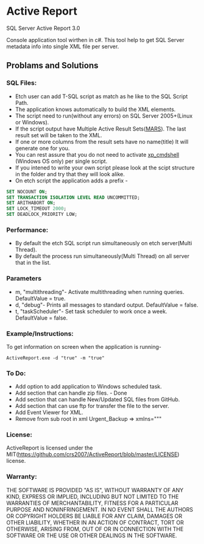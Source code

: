 # Active Report
SQL Server Active Report 3.0

Console application tool wirthen in c#.
This tool help to get SQL Server metadata info into single XML file per server.

## Problams and Solutions

### SQL Files:
* Etch user can add T-SQL script as match as he like to the SQL Script Path.
* The application knows automatically to build the XML elements.
* The script need to run(without any errors) on SQL Server 2005+(Linux or Windows).
* If the script output have Multiple Active Result Sets([MARS](https://docs.microsoft.com/en-us/sql/relational-databases/native-client/features/using-multiple-active-result-sets-mars)). The last result set will be taken to the XML.
* If one or more columns from the result sets have no name(title) It will generate one for you.
* You can rest assure that you do not need to activate [xp_cmdshell](https://docs.microsoft.com/en-us/sql/relational-databases/system-stored-procedures/xp-cmdshell-transact-sql) (Windows OS only) per single script.
* If you intened to write your own script please look at the scipt structure in the folder and try that they will look alike.
* On etch script the application adds a prefix - 
```sql
SET NOCOUNT ON;
SET TRANSACTION ISOLATION LEVEL READ UNCOMMITTED;
SET ARITHABORT ON;
SET LOCK_TIMEOUT 2000;
SET DEADLOCK_PRIORITY LOW;
```

### Performance:
* By default the etch SQL script run simultaneously on etch server(Multi Thread).
* By default the process run simultaneously(Multi Thread) on all server that in the list.


### Parameters
* m, "multithreading"- Activate multithreading when running queries. DefaultValue = true.
* d, "debug"- Prints all messages to standard output. DefaultValue = false.
* t, "taskScheduler"- Set task scheduler to work once a week. DefaultValue = false.

### Example/Instructions:
To get information on screen when the application is running-
```
ActiveReport.exe -d "true" -m "true"
```

### To Do:
* Add option to add application to Windows scheduled task.
* Add section that can handle zip files. - Done
* Add section that can handle New/Updated SQL files from GitHub.
* Add section that can use ftp for transfer the file to the server.
* Add Event Viewer for XML.
* Remove from sub root in xml Urgent_Backup => xmlns="""

### License:
ActiveReport is licensed under the MIT(https://github.com/crs2007/ActiveReport/blob/master/LICENSE) license.

### Warranty:
THE SOFTWARE IS PROVIDED "AS IS", WITHOUT WARRANTY OF ANY KIND, EXPRESS 
OR IMPLIED, INCLUDING BUT NOT LIMITED TO THE WARRANTIES OF 
MERCHANTABILITY, FITNESS FOR A PARTICULAR PURPOSE AND NONINFRINGEMENT. 
IN NO EVENT SHALL THE AUTHORS OR COPYRIGHT HOLDERS BE LIABLE FOR ANY 
CLAIM, DAMAGES OR OTHER LIABILITY, WHETHER IN AN ACTION OF CONTRACT, 
TORT OR OTHERWISE, ARISING FROM, OUT OF OR IN CONNECTION WITH THE 
SOFTWARE OR THE USE OR OTHER DEALINGS IN THE SOFTWARE. 
